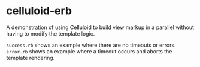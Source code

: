 celluloid-erb
=============

A demonstration of using Celluloid to build view markup in a parallel without having to modify the template logic. 

`success.rb` shows an example where there are no timeouts or errors. 
`error.rb` shows an example where a timeout occurs and aborts the template rendering. 
